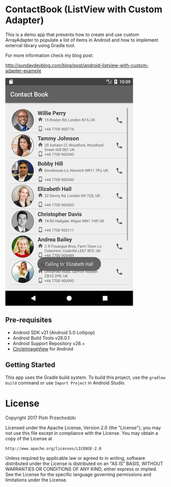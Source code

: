 # ContactBook (ListView with Custom Adapter)

This is a demo app that presents how to create and use custom ArrayAdapter to populate a list of items in Android and how to implement external library using Gradle tool.

For more information check my blog post:

http://sundaydevblog.com/blog/post/android-listview-with-custom-adapter-example

![Sample screen](https://github.com/Pio-Trek/ContactBook/blob/master/art/app01.png)

## Pre-requisites

- Android SDK v21 (Android 5.0 Lollipop)
- Android Build Tools v26.0.1
- Android Support Repository v26.+
- [CircleImageView](https://github.com/hdodenhof/CircleImageView) for Android

## Getting Started

This app uses the Gradle build system. To build this project, use the `gradlew build` command or use `Import Project` in Android Studio.

# License
Copyright 2017 Piotr Przechodzki

Licensed under the Apache License, Version 2.0 (the "License");
you may not use this file except in compliance with the License.
You may obtain a copy of the License at

    http://www.apache.org/licenses/LICENSE-2.0

Unless required by applicable law or agreed to in writing, software
distributed under the License is distributed on an "AS IS" BASIS,
WITHOUT WARRANTIES OR CONDITIONS OF ANY KIND, either express or implied.
See the License for the specific language governing permissions and
limitations under the License.
